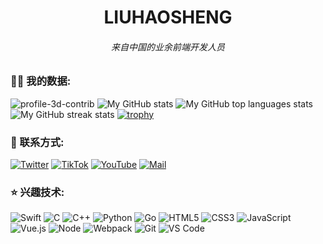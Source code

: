 <h1 align="center">LIUHAOSHENG</h1>
<h6 align="center">来自中国的业余前端开发人员</h6>


<p align="left">
</p>


### 👨‍💻 我的数据:
![profile-3d-contrib](https://zgq-inc.pages.dev/profile-3d-contrib/profile-night-rainbow.svg)
<img alt="My GitHub stats" src="https://github-readme-stats-steel-omega.vercel.app/api?username=liuhaoshengg&show_icons=true&include_all_commits=true&count_private=true&cache_seconds=1800&icon_color=2d77dc&title_color=2d77dc&text_color=ffffff&bg_color=0d1117&hide_border=true" />
<img alt="My GitHub top languages stats" src="https://github-readme-stats-steel-omega.vercel.app/api/top-langs/?username=liuhaoshengg&layout=compact&icon_color=2d77dc&title_color=2d77dc&text_color=ffffff&bg_color=0d1117&hide_border=true" />
<img alt="My GitHub streak stats" src="https://streak-stats.demolab.com/?user=liuhaoshengg&background=0d1117&currStreakNum=ffffff&sideNums=ffffff&currStreakLabel=ffffff&sideLabels=ffffff&dates=ffffff&fire=2d77dc&ring=2d77dc&locale=en&type=svg&hide_border=true" />
[![trophy](https://github-profile-trophy.vercel.app/?username=ryo-ma&theme=juicyfresh)](https://liuhaoshengg.github.io/index.html#about)

### :link: 联系方式:
[![Twitter](https://img.shields.io/badge/-Twitter-black?style=for-the-badge&logo=twitter)](https://mobile.twitter.com/Liu_shengh)
[![TikTok](https://img.shields.io/badge/-Tiktok-black?style=for-the-badge&logo=tiktok)](https://www.tiktok.com/@liuhaosheng.music)
[![YouTube](https://img.shields.io/badge/-Youtube-black?style=for-the-badge&logo=youtube)](https://youtube.com/@liuhaosheng.)
[![Mail](https://img.shields.io/badge/-Say%20Hi!-black?style=for-the-badge&logo=gmail)](mailto:liuhaosheng070429@gmail.com)

[twitter]: https://mobile.twitter.com/Liu_shengh
[tiktok]: https://www.tiktok.com/@liuhaosheng.music
[youtube]: https://youtube.com/@liuhaosheng.

### ⭐ 兴趣技术:
 ![Swift](https://img.shields.io/badge/-Swift-%232c3e50?style=for-the-badge&logo=Swift) 
 ![C](https://img.shields.io/badge/-C-%232c3e50?style=for-the-badge&logo=C) 
 ![C++](https://img.shields.io/badge/-C++-%23F7DF1C?style=for-the-badge&logo=c++&logoColor=000000&labelColor=%23F7DF1C&color=%23FFCE5A) 
 ![Python](https://img.shields.io/badge/-Python-%23E44D27?style=for-the-badge&logo=Python&logoColor=ffffff) 
 ![Go](https://img.shields.io/badge/-Go-%23F7DF1C?style=for-the-badge&logo=go&logoColor=000000&labelColor=%23F7DF1C&color=%23FFCE5A) 
 ![HTML5](https://img.shields.io/badge/-HTML5-%23E44D27?style=for-the-badge&logo=html5&logoColor=ffffff) 
 ![CSS3](https://img.shields.io/badge/-CSS3-%231572B6?style=for-the-badge&logo=css3) 
 ![JavaScript](https://img.shields.io/badge/-JavaScript-%23F7DF1C?style=for-the-badge&logo=javascript&logoColor=000000&labelColor=%23F7DF1C&color=%23FFCE5A) 
 ![Vue.js](https://img.shields.io/badge/-Vue.js-%232c3e50?style=for-the-badge&logo=Vue.js) 
 ![Node](https://img.shields.io/badge/-NodeJS-%23F05032?style=for-the-badge&logo=Node.js&logoColor=%23ffffff) 
 ![Webpack](https://img.shields.io/badge/-Webpack-%232C3A42?style=for-the-badge&logo=webpack) 
 ![Git](https://img.shields.io/badge/-Git-%23F05032?style=for-the-badge&logo=git&logoColor=%23ffffff) 
 ![VS Code](https://img.shields.io/badge/-VSCode-%23007ACC?style=for-the-badge&logo=visual-studio-code)
